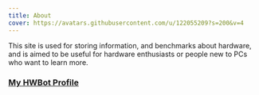 ```yaml
---
title: About
cover: https://avatars.githubusercontent.com/u/122055209?s=200&v=4
---
```


This site is used for storing information, and benchmarks about hardware, and is aimed to be useful for hardware enthusiasts or people new to PCs who want to learn more.

### [My HWBot Profile](https://hwbot.org/user/ozone_3950/)
